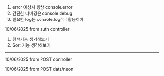 1. error 예상시 항상 console.error
2. 간단한 디버깅은 console.debug
3. 필요한 log는 console.log적극활용하기

10/06/2025 from auth controller

1. 검색기능 생가해보기
2. Sort 기능 생각해보기

---

10/06/2025 from POST controller

10/06/2025 from POST data/neon
